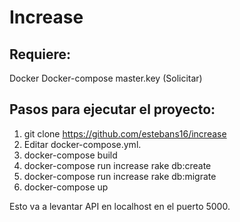 # Increase

## Requiere:
Docker
Docker-compose
master.key (Solicitar)

## Pasos para ejecutar el proyecto:
1) git clone https://github.com/estebans16/increase
2) Editar docker-compose.yml.
3) docker-compose build
4) docker-compose run increase rake db:create
5) docker-compose run increase rake db:migrate
6) docker-compose up

Esto va a levantar API en localhost en el puerto 5000.
